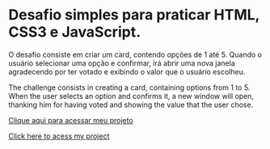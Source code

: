 # Desafio simples para praticar HTML, CSS3 e JavaScript. 

O desafio consiste em criar um card, contendo opções de 1 até 5. Quando o usuário selecionar uma opção e confirmar, irá abrir uma nova janela agradecendo por ter votado e exibindo o valor que o usuário escolheu.

The challenge consists in creating a card, containing options from 1 to 5. When the user selects an option and confirms it, a new window will open, thanking him for having voted and showing the value that the user chose.

<a href="https://jacks0nsilva.github.io/challenger-Interactive-rating-component/">Clique aqui para acessar meu projeto</a>

<a href="https://jacks0nsilva.github.io/challenger-Interactive-rating-component/">Click here to acess my project</a>

